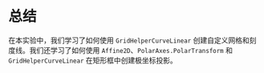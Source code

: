 # 总结

在本实验中，我们学习了如何使用 `GridHelperCurveLinear` 创建自定义网格和刻度线。我们还学习了如何使用 `Affine2D`、`PolarAxes.PolarTransform` 和 `GridHelperCurveLinear` 在矩形框中创建极坐标投影。
